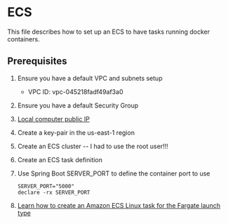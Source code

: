 # ECS

This file describes how to set up an ECS to have tasks running docker containers.

## Prerequisites

1. Ensure you have a default VPC and subnets setup
    - VPC ID: vpc-045218fadf49af3a0
2. Ensure you have a default Security Group
3. [Local computer public IP](https://checkip.amazonaws.com/)
4. Create a key-pair in the us-east-1 region
5. Create an ECS cluster -- I had to use the root user!!!
6. Create an ECS task definition
7. Use Spring Boot SERVER_PORT to define the container port to use

   ```shell
   SERVER_PORT="5000"
   declare -rx SERVER_PORT   
   ```
   
8. [Learn how to create an Amazon ECS Linux task for the Fargate launch type](https://docs.aws.amazon.com/AmazonECS/latest/developerguide/getting-started-fargate.html)